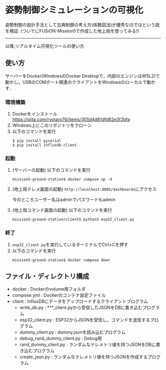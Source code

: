 # 姿勢制御シミュレーションの可視化
姿勢制御の設計手法として古典制御の考え方(係数図法)が優秀なのではという説を検証.
(ついでにFUSiON-Mission5で作成した地上局を使ってみる!)

------------------------------------
以降,リアルタイム可視化ツールの使い方
## 使い方
サーバーをDocker(WindowsのDocker Desktopで，内部のエンジンはWSL2)で動かし，USBのCOMポート関連のクライアントをWindowsのローカルで動かす．

### 環境構築
1. Dockerをインストール
    https://qiita.com/ryotaro76/items/305d4d61dfd82e3f2bfa
1. Windows上にこのリポジトリをクローン
1. 以下のコマンドを実行
    ```
    $ pip install pyserial
    $ pip install influxdb-client
    ```
### 起動
1. (サーバーの起動) 以下のコマンドを実行
    ```
    mission5-ground-station$ docker compose up -d
    ```
1. (地上局テレメ画面の起動) `http://localhost:8085/dashboards`にアクセス
    
    今のところユーザー名はadminでパスワードもadmin
1. (地上局コマンド画面の起動) 以下のコマンドを実行
    ```
    mission5-ground-station/client$ python3 esp32_client.py
    ```
### 終了
1. `esp32_client.py`を実行しているターミナルでCtrl+Cを押す
1. 以下のコマンドを実行
    ```
    mission5-ground-station$ docker compose down
    ```

## ファイル・ディレクトリ構成
- docker : Dockerのvolume用フォルダ  
- compose.yml : Dockerのコンテナ設定ファイル 
- client : InfluxDBにデータをアップロードするクライアントプログラム
    - write_db.py : ***_client.pyから受信したJSONをDBに書き込むプログラム
    - esp32_client.py : ESP32からJSONを受信し，コマンドを送信するプログラム
    - dummy_client.py : dummy.jsonを読み込むプログラム
    - debug_rand_dummy_client.py : Debug用
    - rand_dummy_client.py : ランダムなテレメトリ値を持つJSONをDBに書き込むプログラム
    - create_json.py : ランダムなテレメトリ値を持つJSONを作成するプログラム
